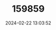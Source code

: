 ---
title: "159859"
category: "Euptera dorothea"
draft: false
date: 2024-02-22 13:03:52
languages:
  English: ["Western Euptera"]
---